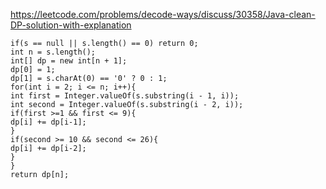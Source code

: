 https://leetcode.com/problems/decode-ways/discuss/30358/Java-clean-DP-solution-with-explanation
```
if(s == null || s.length() == 0) return 0;
int n = s.length();
int[] dp = new int[n + 1];
dp[0] = 1;
dp[1] = s.charAt(0) == '0' ? 0 : 1;
for(int i = 2; i <= n; i++){
int first = Integer.valueOf(s.substring(i - 1, i));
int second = Integer.valueOf(s.substring(i - 2, i));
if(first >=1 && first <= 9){
dp[i] += dp[i-1];
}
if(second >= 10 && second <= 26){
dp[i] += dp[i-2];
}
}
return dp[n];
```